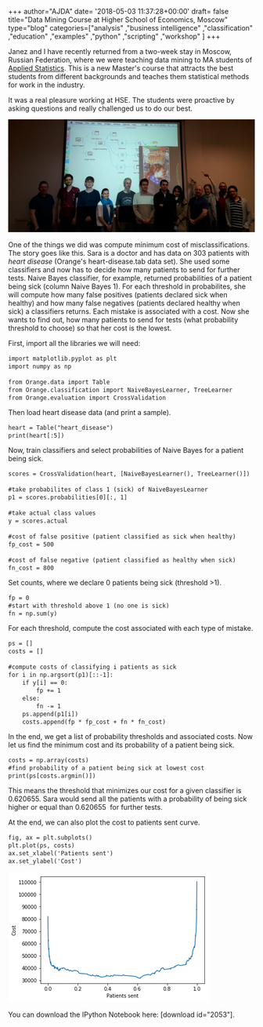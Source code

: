 +++
author="AJDA"
date= '2018-05-03 11:37:28+00:00'
draft= false
title="Data Mining Course at Higher School of Economics, Moscow"
type="blog"
categories=["analysis" ,"business intelligence" ,"classification" ,"education" ,"examples"  ,"python" ,"scripting" ,"workshop" ]
+++

Janez and I have recently returned from a two-week stay in Moscow, Russian Federation, where we were teaching data mining to MA students of [Applied Statistics](https://www.hse.ru/en/ma/sna/). This is a new Master's course that attracts the best students from different backgrounds and teaches them statistical methods for work in the industry.

It was a real pleasure working at HSE. The students were proactive by asking questions and really challenged us to do our best.

![](/images/2018/05/20180420_213316.jpg)

One of the things we did was compute minimum cost of misclassifications. The story goes like this. Sara is a doctor and has data on 303 patients with _heart disease_ (Orange's heart-disease.tab data set). She used some classifiers and now has to decide how many patients to send for further tests. Naive Bayes classifier, for example, returned probabilities of a patient being sick (column Naive Bayes 1). For each threshold in probabilites, she will compute how many false positives (patients declared sick when healthy) and how many false negatives (patients declared healthy when sick) a classifiers returns. Each mistake is associated with a cost. Now she wants to find out, how many patients to send for tests (what probability threshold to choose) so that her cost is the lowest.

First, import all the libraries we will need:

    
    import matplotlib.pyplot as plt
    import numpy as np
    
    from Orange.data import Table
    from Orange.classification import NaiveBayesLearner, TreeLearner
    from Orange.evaluation import CrossValidation


Then load heart disease data (and print a sample).

    
    heart = Table("heart_disease")
    print(heart[:5])
    


Now, train classifiers and select probabilities of Naive Bayes for a patient being sick.

    
    scores = CrossValidation(heart, [NaiveBayesLearner(), TreeLearner()])
    
    #take probabilites of class 1 (sick) of NaiveBayesLearner
    p1 = scores.probabilities[0][:, 1]
    
    #take actual class values
    y = scores.actual
    
    #cost of false positive (patient classified as sick when healthy)
    fp_cost = 500
    
    #cost of false negative (patient classified as healthy when sick)
    fn_cost = 800
    


Set counts, where we declare 0 patients being sick (threshold >1).

    
    fp = 0
    #start with threshold above 1 (no one is sick)
    fn = np.sum(y)
    


For each threshold, compute the cost associated with each type of mistake.

    
    ps = []
    costs = []
    
    #compute costs of classifying i patients as sick
    for i in np.argsort(p1)[::-1]:
        if y[i] == 0:
            fp += 1
        else:
            fn -= 1
        ps.append(p1[i])
        costs.append(fp * fp_cost + fn * fn_cost)
    


In the end, we get a list of probability thresholds and associated costs. Now let us find the minimum cost and its probability of a patient being sick.

    
    costs = np.array(costs)
    #find probability of a patient being sick at lowest cost
    print(ps[costs.argmin()])
    


This means the threshold that minimizes our cost for a given classifier is 0.620655. Sara would send all the patients with a probability of being sick higher or equal than 0.620655  for further tests.

At the end, we can also plot the cost to patients sent curve.

    
    fig, ax = plt.subplots()
    plt.plot(ps, costs)
    ax.set_xlabel('Patients sent')
    ax.set_ylabel('Cost')
    


![](/images/2018/05/image-1.png)

You can download the IPython Notebook here: [download id="2053"].
